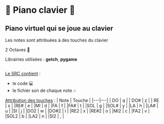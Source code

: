 # :musical_keyboard: Piano clavier :musical_keyboard:

## Piano virtuel qui se joue au clavier

Les notes sont attribuées à des touches du clavier

2 Octaves :musical_score:

Librairies utilisées : **getch**, **pygame**
##

<ins>Le SRC contient</ins> :
* le code :computer:
* le fichier son de chaque note :notes:

<ins>Attribution des touches</ins> : 
| Note | Touche |
|---|---|
| DO | q |
| DO# | z |
| RE | s |
|RE# | e |
|MI | d |
|FA | f |
|FA# | t |
|SOL | g |
|SOL# | y |
|LA | h |
|LA# | u |
|SI | j |
|DO2 | w |
|DO#2 | i |
|RE2 | x |
|RE#2 | o |
|MI2 | c |
|FA2 | v |
|SOL2 | b |
|LA2 | n |
|SI2 | , |




